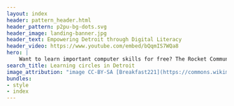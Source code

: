 ```yaml
---
layout: index
header: pattern_header.html
header_pattern: p2pu-bg-dots.svg
header_image: landing-banner.jpg
header_text: Empowering Detroit through Digital Literacy
header_video: https://www.youtube.com/embed/bQqmIS7WQa8
hero: |
    Want to learn important computer skills for free? The Rocket Community Fund is teaming up with Tech Goes Home from Boston, Peer to Peer University, United Way of Southeastern Michigan, and Black Tech Saturdays to help 200 people in Detroit do just that! They plan to teach useful computer skills in person, which can help you use technology more easily, find better job opportunities, and improve your life and community. If you live in Detroit and want to learn, this program could be for you!
search_title: Learning circles in Detroit
image_attribution: "image CC-BY-SA [Breakfast221](https://commons.wikimedia.org/wiki/User:Breakfast221)"
bundles:
- style
- index
---
```

